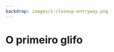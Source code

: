 ```yaml
---
backdrop: images/1-closeup-entryway.png
---
```


# O primeiro glifo

<Item id="10"/>

<Page url="11" instructions="Ao consultar seu guia, você fica surpreso ao ver uma correspondência exata: esse glifo significa 'onça-pintada'." action="Continuar" condition="10" />
